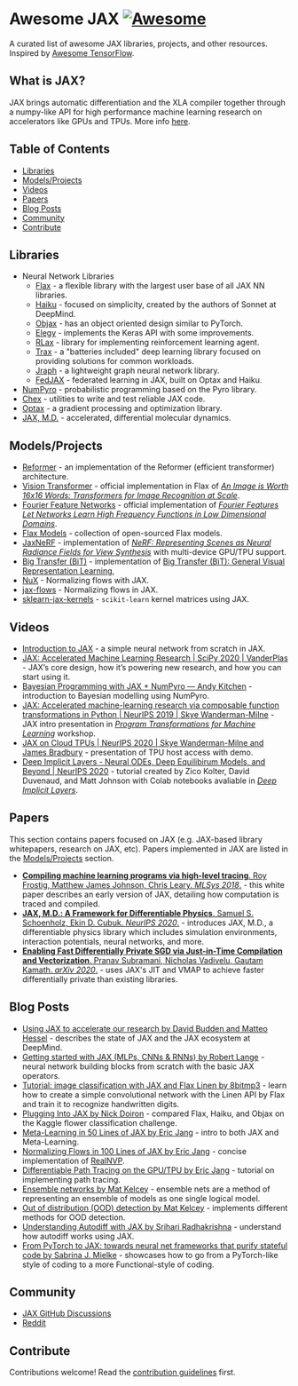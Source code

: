 # Awesome JAX [![Awesome](https://awesome.re/badge.svg)](https://awesome.re)

A curated list of awesome JAX libraries, projects, and other resources. Inspired by [Awesome TensorFlow](https://github.com/jtoy/awesome-tensorflow).

## What is JAX?

JAX brings automatic differentiation and the XLA compiler together through a numpy-like API for high performance machine learning research on accelerators like GPUs and TPUs. More info [here](https://github.com/google/jax).


## Table of Contents

- [Libraries](#libraries)
- [Models/Projects](#projects)
- [Videos](#videos)
- [Papers](#papers)
- [Blog Posts](#posts)
- [Community](#community)
- [Contribute](#contribute)


<a name="libraries" />

## Libraries

- Neural Network Libraries
    - [Flax](https://github.com/google/flax) - a flexible library with the largest user base of all JAX NN libraries.
    - [Haiku](https://github.com/deepmind/dm-haiku) - focused on simplicity, created by the authors of Sonnet at DeepMind.
    - [Objax](https://github.com/google/objax) - has an object oriented design similar to PyTorch.
    - [Elegy](https://poets-ai.github.io/elegy/) - implements the Keras API with some improvements.
    - [RLax](https://github.com/deepmind/rlax) - library for implementing reinforcement learning agent.
    - [Trax](https://github.com/google/trax) - a "batteries included" deep learning library focused on providing solutions for common workloads.
    - [Jraph](https://github.com/deepmind/jraph) - a lightweight graph neural network library.
    - [FedJAX](https://github.com/google/fedjax) - federated learning in JAX, built on Optax and Haiku.
- [NumPyro](https://github.com/pyro-ppl/numpyro) - probabilistic programming based on the Pyro library.
- [Chex](https://github.com/deepmind/chex) - utilities to write and test reliable JAX code.
- [Optax](https://github.com/deepmind/optax) - a gradient processing and optimization library.
- [JAX, M.D.](https://github.com/google/jax-md) - accelerated, differential molecular dynamics.

<a name="projects" />

## Models/Projects

- [Reformer](https://github.com/google/trax/tree/master/trax/models/reformer) - an implementation of the Reformer (efficient transformer) architecture.
- [Vision Transformer](https://github.com/google-research/vision_transformer) - official implementation in Flax of [_An Image is Worth 16x16 Words: Transformers for Image Recognition at Scale_](https://arxiv.org/abs/2010.11929).
- [Fourier Feature Networks](https://github.com/tancik/fourier-feature-networks) - official implementation of [_Fourier Features Let Networks Learn High Frequency Functions in Low Dimensional Domains_](https://people.eecs.berkeley.edu/~bmild/fourfeat).
- [Flax Models](https://github.com/google-research/google-research/tree/master/flax_models) - collection of open-sourced Flax models.
- [JaxNeRF](https://github.com/google-research/google-research/tree/master/jaxnerf) - implementation of [_NeRF: Representing Scenes as Neural Radiance Fields for View Synthesis_](http://www.matthewtancik.com/nerf) with multi-device GPU/TPU support.
- [Big Transfer (BiT)](https://github.com/google-research/big_transfer) - implementation of [Big Transfer (BiT): General Visual Representation Learning](https://arxiv.org/abs/1912.11370),
- [NuX](https://github.com/Information-Fusion-Lab-Umass/NuX) - Normalizing flows with JAX.
- [jax-flows](https://github.com/ChrisWaites/jax-flows) - Normalizing flows in JAX.
- [sklearn-jax-kernels](https://github.com/ExpectationMax/sklearn-jax-kernels) - `scikit-learn` kernel matrices using JAX.

<a name="videos" />

## Videos

- [Introduction to JAX](https://youtu.be/0mVmRHMaOJ4) - a simple neural network from scratch in JAX.
- [JAX: Accelerated Machine Learning Research | SciPy 2020 | VanderPlas](https://youtu.be/z-WSrQDXkuM) - JAX’s core design, how it’s powering new research, and how you can start using it.
- [Bayesian Programming with JAX + NumPyro — Andy Kitchen](https://youtu.be/CecuWGpoztw) - introduction to Bayesian modelling using NumPyro.
- [JAX: Accelerated machine-learning research via composable function transformations in Python | NeurIPS 2019 | Skye Wanderman-Milne](https://slideslive.com/38923687/jax-accelerated-machinelearning-research-via-composable-function-transformations-in-python) - JAX intro presentation in [_Program Transformations for Machine Learning_](https://program-transformations.github.io) workshop.
- [JAX on Cloud TPUs | NeurIPS 2020 | Skye Wanderman-Milne and James Bradbury](https://drive.google.com/file/d/1jKxefZT1xJDUxMman6qrQVed7vWI0MIn/edit) - presentation of TPU host access with demo.
- [Deep Implicit Layers - Neural ODEs, Deep Equilibirum Models, and Beyond | NeurIPS 2020](https://slideslive.com/38935810/deep-implicit-layers-neural-odes-equilibrium-models-and-beyond) - tutorial created by Zico Kolter, David Duvenaud, and Matt Johnson with Colab notebooks avaliable in [_Deep Implicit Layers_](http://implicit-layers-tutorial.org).

<a name="papers" />

## Papers

This section contains papers focused on JAX (e.g. JAX-based library whitepapers, research on JAX, etc). Papers implemented in JAX are listed in the [Models/Projects](#projects) section.

- [__Compiling machine learning programs via high-level tracing__. Roy Frostig, Matthew James Johnson, Chris Leary. _MLSys 2018_.](https://mlsys.org/Conferences/doc/2018/146.pdf) - this white paper describes an early version of JAX, detailing how computation is traced and compiled.
- [__JAX, M.D.: A Framework for Differentiable Physics__. Samuel S. Schoenholz, Ekin D. Cubuk. _NeurIPS 2020_.](https://arxiv.org/abs/1912.04232) - introduces JAX, M.D., a differentiable physics library which includes simulation environments, interaction potentials, neural networks, and more.
- [__Enabling Fast Differentially Private SGD via Just-in-Time Compilation and Vectorization__. Pranav Subramani, Nicholas Vadivelu, Gautam Kamath. _arXiv 2020_.](https://arxiv.org/abs/2010.09063) - uses JAX's JIT and VMAP to achieve faster differentially private than existing libraries.

<a name="posts" />

## Blog Posts

- [Using JAX to accelerate our research by David Budden and Matteo Hessel](https://deepmind.com/blog/article/using-jax-to-accelerate-our-research) - describes the state of JAX and the JAX ecosystem at DeepMind.
- [Getting started with JAX (MLPs, CNNs & RNNs) by Robert Lange](https://roberttlange.github.io/posts/2020/03/blog-post-10/) - neural network building blocks from scratch with the basic JAX operators.
- [Tutorial: image classification with JAX and Flax Linen by 8bitmp3](https://github.com/8bitmp3/JAX-Flax-Tutorial-Image-Classification-with-Linen) - learn how to create a simple convolutional network with the Linen API by Flax and train it to recognize handwritten digits.
- [Plugging Into JAX by Nick Doiron](https://medium.com/swlh/plugging-into-jax-16c120ec3302) - compared Flax, Haiku, and Objax on the Kaggle flower classification challenge.
- [Meta-Learning in 50 Lines of JAX by Eric Jang](https://blog.evjang.com/2019/02/maml-jax.html) - intro to both JAX and Meta-Learning.
- [Normalizing Flows in 100 Lines of JAX by Eric Jang](https://blog.evjang.com/2019/07/nf-jax.html) - concise implementation of [RealNVP](https://arxiv.org/abs/1605.08803).
- [Differentiable Path Tracing on the GPU/TPU by Eric Jang](https://blog.evjang.com/2019/11/jaxpt.html) - tutorial on implementing path tracing.
- [Ensemble networks by Mat Kelcey](http://matpalm.com/blog/ensemble_nets) - ensemble nets are a method of representing an ensemble of models as one single logical model.
- [Out of distribution (OOD) detection  by Mat Kelcey](http://matpalm.com/blog/ood_using_focal_loss) - implements different methods for OOD detection.
- [Understanding Autodiff with JAX by Srihari Radhakrishna](https://www.radx.in/jax.html) - understand how autodiff works using JAX.
- [From PyTorch to JAX: towards neural net frameworks that purify stateful code by Sabrina J. Mielke](https://sjmielke.com/jax-purify.htm) - showcases how to go from a PyTorch-like style of coding to a more Functional-style of coding. 

<a name="community" />

## Community

- [JAX GitHub Discussions](https://github.com/google/jax/discussions)
- [Reddit](https://www.reddit.com/r/JAX/)

<a name="contribute" />

## Contribute

Contributions welcome! Read the [contribution guidelines](contributing.md) first.

